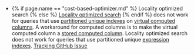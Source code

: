 - {% if page.name == "cost-based-optimizer.md" %} Locality optimized search {% else %} [Locality optimized search](cost-based-optimizer.html#locality-optimized-search-in-multi-region-clusters) {% endif %} does not work for queries that use [partitioned unique indexes](partitioning.html#partition-using-secondary-index) on [virtual computed columns](computed-columns.html#virtual-computed-columns). A workaround for computed columns is to make the virtual computed column a [stored computed column](computed-columns.html#stored-computed-columns). Locality optimized search does not work for queries that use partitioned unique [expression indexes](expression-indexes.html). [Tracking GitHub Issue](https://github.com/cockroachdb/cockroach/issues/68129)
